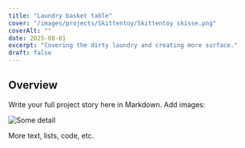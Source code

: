 ```yaml
---
title: "Laundry basket table"
cover: "/images/projects/Skittentoy/Skittentoy skisse.png"
coverAlt: ""
date: 2025-08-01
excerpt: "Covering the dirty laundry and creating more surface."
draft: false
---
```


## Overview

Write your full project story here in Markdown. Add images:

![Some detail](/images/projects/SCR-20250825-psgh.png)

More text, lists, code, etc.
